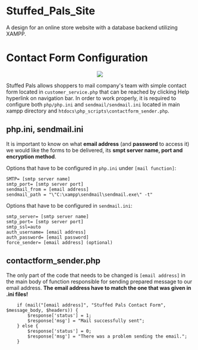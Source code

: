 # Stuffed_Pals_Site
A design for an online store website with a database backend utilizing XAMPP.

# Contact Form Configuration
<p align="center">
  <img src="https://github.com/Eteiz/Stuffed_Pals_Site/assets/97179185/40d33ce9-127b-4991-9219-4b5fb5da1453" />
</p>

Stuffed Pals allows shoppers to mail company's team with simple contact form located in `customer_service.php` that can be reached by clicking Help hyperlink on navigation bar.
In order to work properly, it is required to configure both `php/php.ini` and `sendmail/sendmail.ini` located in main xampp directory and  `htdocs\php_scripts\contactform_sender.php`. 

## php.ini, sendmail.ini
It is important to know on what **email address** (and **password** to access it) we would like the forms to be delivered, its **smpt server name, port and encryption method**.

Options that have to be configured in `php.ini` under `[mail function]`:
```
SMTP= [smtp server name]
smtp_port= [smtp server port]
sendmail_from = [email address]
sendmail_path = "\"C:\xampp\sendmail\sendmail.exe\" -t"
```

Options that have to be configured in `sendmail.ini`:
```
smtp_server= [smtp server name]
smtp_port= [smtp server port]
smtp_ssl=auto 
auth_username= [email address]
auth_password= [email password]
force_sender= [email address] (optional) 
```
## contactform_sender.php
The only part of the code that needs to be changed is `[email address]` in the main body of function responsible for sending prepared message to our email address. **The email address have to match the one that was given in .ini files!**
```
    if (mail("[email address]", "Stuffed Pals Contact Form", $message_body, $headers)) {
        $response['status'] = 1;
        $response['msg'] = "Mail successfully sent";
    } else {
        $response['status'] = 0;
        $response['msg'] = "There was a problem sending the email.";
    }
```
